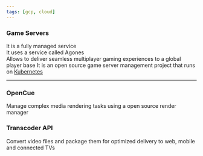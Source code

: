 ```yaml
---
tags: [gcp, cloud]
---
```


### Game Servers

It is a fully managed service  
It uses a service called Agones  
Allows to deliver seamless multiplayer gaming experiences to a global player base
It is an open source game server management project that runs on [Kubernetes](../../../Software%20Engineering/DevOps/Kubernetes/Kubernetes.md)

---

### OpenCue

Manage complex media rendering tasks using a open source render manager

### Transcoder API

Convert video files and package them for optimized delivery to web, mobile and connected TVs
